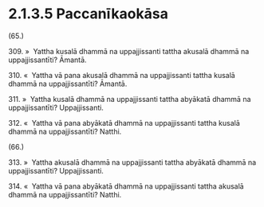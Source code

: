 

# 2.1.3.5 Paccanīkaokāsa





(65.)

309\. »  Yattha kusalā dhammā na uppajjissanti tattha akusalā dhammā na uppajjissantīti? Āmantā.

310\. «  Yattha vā pana akusalā dhammā na uppajjissanti tattha kusalā dhammā na uppajjissantīti? Āmantā.

311\. »  Yattha kusalā dhammā na uppajjissanti tattha abyākatā dhammā na uppajjissantīti? Uppajjissanti.

312\. «  Yattha vā pana abyākatā dhammā na uppajjissanti tattha kusalā dhammā na uppajjissantīti? Natthi.

(66.)

313\. »  Yattha akusalā dhammā na uppajjissanti tattha abyākatā dhammā na uppajjissantīti? Uppajjissanti.

314\. «  Yattha vā pana abyākatā dhammā na uppajjissanti tattha akusalā dhammā na uppajjissantīti? Natthi.



